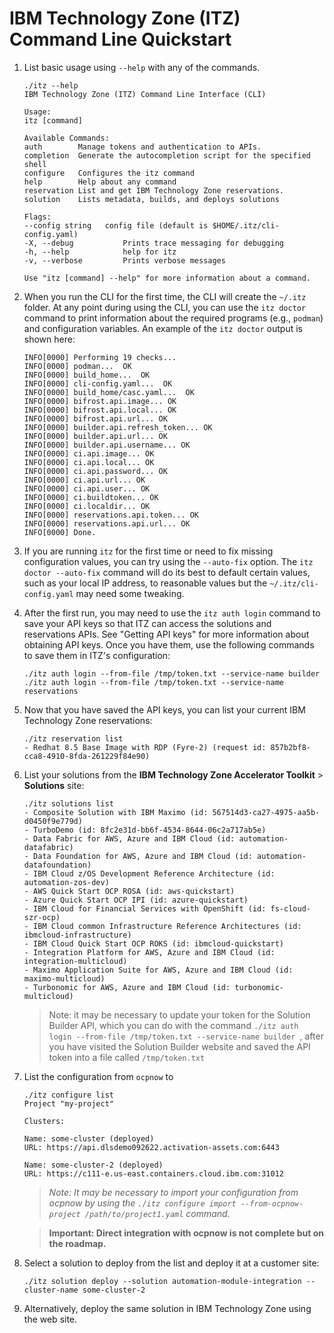 # IBM Technology Zone (ITZ) Command Line Quickstart

1. List basic usage using `--help` with any of the commands.

   ```
   ./itz --help
   IBM Technology Zone (ITZ) Command Line Interface (CLI)

   Usage:
   itz [command]

   Available Commands:
   auth        Manage tokens and authentication to APIs.
   completion  Generate the autocompletion script for the specified shell
   configure   Configures the itz command
   help        Help about any command
   reservation List and get IBM Technology Zone reservations.
   solution    Lists metadata, builds, and deploys solutions

   Flags:
   --config string   config file (default is $HOME/.itz/cli-config.yaml)
   -X, --debug           Prints trace messaging for debugging
   -h, --help            help for itz
   -v, --verbose         Prints verbose messages

   Use "itz [command] --help" for more information about a command.   
   ```
   
1. When you run the CLI for the first time, the CLI will create the `~/.itz`
folder. At any point during using the CLI, you can use the `itz doctor` command
to print information about the required programs (e.g., `podman`) and configuration
variables. An example of the `itz doctor` output is shown here:

   ```
   INFO[0000] Performing 19 checks...
   INFO[0000] podman...  OK
   INFO[0000] build_home...  OK
   INFO[0000] cli-config.yaml...  OK
   INFO[0000] build_home/casc.yaml...  OK
   INFO[0000] bifrost.api.image... OK
   INFO[0000] bifrost.api.local... OK
   INFO[0000] bifrost.api.url... OK
   INFO[0000] builder.api.refresh_token... OK
   INFO[0000] builder.api.url... OK
   INFO[0000] builder.api.username... OK
   INFO[0000] ci.api.image... OK
   INFO[0000] ci.api.local... OK
   INFO[0000] ci.api.password... OK
   INFO[0000] ci.api.url... OK
   INFO[0000] ci.api.user... OK
   INFO[0000] ci.buildtoken... OK
   INFO[0000] ci.localdir... OK
   INFO[0000] reservations.api.token... OK
   INFO[0000] reservations.api.url... OK
   INFO[0000] Done.
   ```

1. If you are running `itz` for the first time or need to fix missing configuration
values, you can try using the `--auto-fix` option. The `itz doctor --auto-fix`
command will do its best to default certain values, such as your local IP address,
to reasonable values but the `~/.itz/cli-config.yaml` may need some tweaking.

1. After the first run, you may need to use the `itz auth login` command to 
save your API keys so that ITZ can access the solutions and reservations APIs.
See "Getting API keys" for more information about obtaining API keys. Once you
have them, use the following commands to save them in ITZ's configuration:

   ```
   ./itz auth login --from-file /tmp/token.txt --service-name builder
   ./itz auth login --from-file /tmp/token.txt --service-name reservations
   ```

2. Now that you have saved the API keys, you can list your current IBM Technology Zone 
reservations:

    ```
   ./itz reservation list
   - Redhat 8.5 Base Image with RDP (Fyre-2) (request id: 857b2bf8-cca8-4910-8fda-261229f84e90)
   ```

3. List your solutions from the **IBM Technology Zone Accelerator Toolkit** > **Solutions** site:

    ```
   ./itz solutions list
   - Composite Solution with IBM Maximo (id: 567514d3-ca27-4975-aa5b-d0450f9e779d)
   - TurboDemo (id: 8fc2e31d-bb6f-4534-8644-06c2a717ab5e)
   - Data Fabric for AWS, Azure and IBM Cloud (id: automation-datafabric)
   - Data Foundation for AWS, Azure and IBM Cloud (id: automation-datafoundation)
   - IBM Cloud z/OS Development Reference Architecture (id: automation-zos-dev)
   - AWS Quick Start OCP ROSA (id: aws-quickstart)
   - Azure Quick Start OCP IPI (id: azure-quickstart)
   - IBM Cloud for Financial Services with OpenShift (id: fs-cloud-szr-ocp)
   - IBM Cloud common Infrastructure Reference Architectures (id: ibmcloud-infrastructure)
   - IBM Cloud Quick Start OCP ROKS (id: ibmcloud-quickstart)
   - Integration Platform for AWS, Azure and IBM Cloud (id: integration-multicloud)
   - Maximo Application Suite for AWS, Azure and IBM Cloud (id: maximo-multicloud)
   - Turbonomic for AWS, Azure and IBM Cloud (id: turbonomic-multicloud)   
   ```
   
   > Note: it may be necessary to update your token for the Solution Builder API,
   > which you can do with the command `./itz auth login --from-file /tmp/token.txt --service-name builder `,
   > after you have visited the Solution Builder website and saved the API token into a file
   > called `/tmp/token.txt`

4. List the configuration from `ocpnow` to 

   ```
   ./itz configure list
   Project "my-project"

   Clusters:

   Name: some-cluster (deployed)
   URL: https://api.dlsdemo092622.activation-assets.com:6443

   Name: some-cluster-2 (deployed)
   URL: https://c111-e.us-east.containers.cloud.ibm.com:31012
   ```

   > *Note: It may be necessary to import your configuration from ocpnow by using
   > the `./itz configure import --from-ocpnow-project /path/to/project1.yaml`
   > command.*
   
   > **Important: Direct integration with ocpnow is not complete but on the
   > roadmap.**

5. Select a solution to deploy from the list and deploy it at a customer site:

   ```
   ./itz solution deploy --solution automation-module-integration --cluster-name some-cluster-2
   ```

6. Alternatively, deploy the same solution in IBM Technology Zone using the web site.
